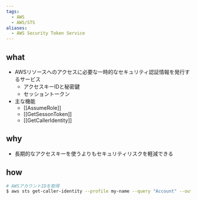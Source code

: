 ```yaml
---
tags:
  - AWS
  - AWS/STS
aliases:
  - AWS Security Token Service
---
```

## what
- AWSリソースへのアクセスに必要な一時的なセキュリティ認証情報を発行するサービス
	- アクセスキーIDと秘密鍵
	- セッショントークン
- 主な機能
	- [[AssumeRole]]
	- [[GetSessonToken]]
	- [[GetCallerIdentity]]
## why
- 長期的なアクセスキーを使うよりもセキュリティリスクを軽減できる
## how
```zsh
# AWSアカウントIDを取得
$ aws sts get-caller-identity --profile my-name --query "Account" --output text
```